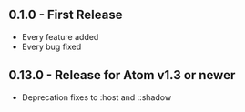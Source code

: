 ## 0.1.0 - First Release
* Every feature added
* Every bug fixed

## 0.13.0 - Release for Atom v1.3 or newer
* Deprecation fixes to :host and ::shadow
